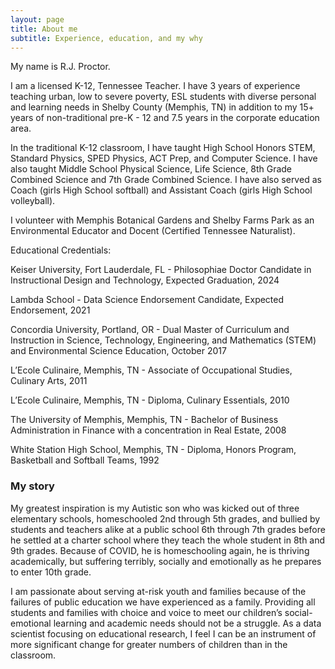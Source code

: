 ```yaml
---
layout: page
title: About me
subtitle: Experience, education, and my why
---
```


My name is R.J. Proctor.

I am a licensed K-12, Tennessee Teacher. I have 3 years of experience teaching urban, low to severe poverty, ESL students with diverse personal and learning needs in Shelby County (Memphis, TN) in addition to my 15+ years of non-traditional pre-K - 12 and 7.5 years in the corporate education area.  

In the traditional K-12 classroom, I have taught High School Honors STEM, Standard Physics, SPED Physics, ACT Prep, and Computer Science. I have also taught Middle School Physical Science, Life Science, 8th Grade Combined Science and 7th Grade Combined Science. I have also served as Coach (girls High School softball) and Assistant Coach (girls High School volleyball).

I volunteer with Memphis Botanical Gardens and Shelby Farms Park as an Environmental Educator and Docent (Certified Tennessee Naturalist).

Educational Credentials:

Keiser University, Fort Lauderdale, FL - Philosophiae Doctor Candidate in Instructional Design and Technology, Expected Graduation, 2024

Lambda School - Data Science Endorsement Candidate, Expected Endorsement, 2021

Concordia University, Portland, OR - Dual Master of Curriculum and Instruction in Science, Technology, Engineering, and Mathematics (STEM) and Environmental Science Education, October 2017

L’Ecole Culinaire, Memphis, TN - Associate of Occupational Studies, Culinary Arts, 2011

L’Ecole Culinaire, Memphis, TN - Diploma, Culinary Essentials, 2010

The University of Memphis, Memphis, TN - Bachelor of Business Administration in Finance with a concentration in Real Estate, 2008

White Station High School, Memphis, TN - Diploma, Honors Program, Basketball and Softball Teams, 1992


### My story

My greatest inspiration is my Autistic son who was kicked out of three elementary schools, homeschooled 2nd through 5th grades, and bullied by students and teachers alike at a public school 6th through 7th grades before he settled at a charter school where they teach the whole student in 8th and 9th grades. Because of COVID, he is homeschooling again, he is thriving academically, but suffering terribly, socially and emotionally as he prepares to enter 10th grade.

I am passionate about serving at-risk youth and families because of the failures of public education we have experienced as a family. Providing all students and families with choice and voice to meet our children’s social-emotional learning and academic needs should not be a struggle. As a data scientist focusing on educational research, I feel I can be an instrument of more significant change for greater numbers of children than in the classroom.

